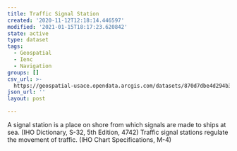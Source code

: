 ```yaml
---
title: Traffic Signal Station
created: '2020-11-12T12:18:14.446597'
modified: '2021-01-15T18:17:23.620842'
state: active
type: dataset
tags:
  - Geospatial
  - Ienc
  - Navigation
groups: []
csv_url: >-
  https://geospatial-usace.opendata.arcgis.com/datasets/870d7dbe4d294b3fbe2f98c72c8a5b99_0.csv?outSR=%7B%22latestWkid%22%3A4326%2C%22wkid%22%3A4326%7D
json_url: ''
layout: post

---
```

A signal station is a place on shore from which signals are made to ships at sea. (IHO Dictionary, S-32, 5th Edition, 4742) Traffic signal stations regulate the movement of traffic. (IHO Chart Specifications, M-4)
